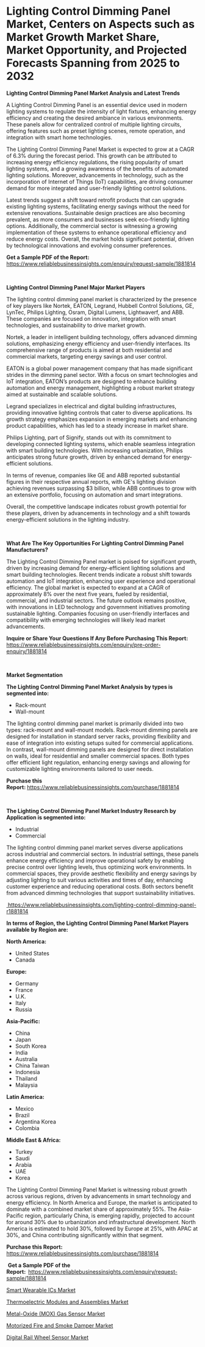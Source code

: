 <p><h1>Lighting Control Dimming Panel Market, Centers on Aspects such as Market Growth Market Share, Market Opportunity, and Projected Forecasts Spanning from 2025 to 2032</h1></p><p><strong>Lighting Control Dimming Panel Market Analysis and Latest Trends</strong></p>
<p><p>A Lighting Control Dimming Panel is an essential device used in modern lighting systems to regulate the intensity of light fixtures, enhancing energy efficiency and creating the desired ambiance in various environments. These panels allow for centralized control of multiple lighting circuits, offering features such as preset lighting scenes, remote operation, and integration with smart home technologies.</p><p>The Lighting Control Dimming Panel Market is expected to grow at a CAGR of 6.3% during the forecast period. This growth can be attributed to increasing energy efficiency regulations, the rising popularity of smart lighting systems, and a growing awareness of the benefits of automated lighting solutions. Moreover, advancements in technology, such as the incorporation of Internet of Things (IoT) capabilities, are driving consumer demand for more integrated and user-friendly lighting control solutions.</p><p>Latest trends suggest a shift toward retrofit products that can upgrade existing lighting systems, facilitating energy savings without the need for extensive renovations. Sustainable design practices are also becoming prevalent, as more consumers and businesses seek eco-friendly lighting options. Additionally, the commercial sector is witnessing a growing implementation of these systems to enhance operational efficiency and reduce energy costs. Overall, the market holds significant potential, driven by technological innovations and evolving consumer preferences.</p></p>
<p><strong>Get a Sample PDF of the Report:&nbsp;</strong> <a href="https://www.reliablebusinessinsights.com/enquiry/request-sample/1881814?utm_campaign=63&utm_medium=2&utm_source=Github&utm_content=ia&utm_term=13022025&utm_id=lighting-control-dimming-panel">https://www.reliablebusinessinsights.com/enquiry/request-sample/1881814</a></p>
<p>&nbsp;</p>
<p><strong>Lighting Control Dimming Panel Major Market Players</strong></p>
<p><p>The lighting control dimming panel market is characterized by the presence of key players like Nortek, EATON, Legrand, Hubbell Control Solutions, GE, LynTec, Philips Lighting, Osram, Digital Lumens, Lightwaverf, and ABB. These companies are focused on innovation, integration with smart technologies, and sustainability to drive market growth.</p><p>Nortek, a leader in intelligent building technology, offers advanced dimming solutions, emphasizing energy efficiency and user-friendly interfaces. Its comprehensive range of products is aimed at both residential and commercial markets, targeting energy savings and user control.</p><p>EATON is a global power management company that has made significant strides in the dimming panel sector. With a focus on smart technologies and IoT integration, EATON’s products are designed to enhance building automation and energy management, highlighting a robust market strategy aimed at sustainable and scalable solutions.</p><p>Legrand specializes in electrical and digital building infrastructures, providing innovative lighting controls that cater to diverse applications. Its growth strategy emphasizes expansion in emerging markets and enhancing product capabilities, which has led to a steady increase in market share.</p><p>Philips Lighting, part of Signify, stands out with its commitment to developing connected lighting systems, which enable seamless integration with smart building technologies. With increasing urbanization, Philips anticipates strong future growth, driven by enhanced demand for energy-efficient solutions.</p><p>In terms of revenue, companies like GE and ABB reported substantial figures in their respective annual reports, with GE's lighting division achieving revenues surpassing $3 billion, while ABB continues to grow with an extensive portfolio, focusing on automation and smart integrations.</p><p>Overall, the competitive landscape indicates robust growth potential for these players, driven by advancements in technology and a shift towards energy-efficient solutions in the lighting industry.</p></p>
<p>&nbsp;</p>
<p><strong>What Are The Key Opportunities For Lighting Control Dimming Panel Manufacturers?</strong></p>
<p><p>The Lighting Control Dimming Panel market is poised for significant growth, driven by increasing demand for energy-efficient lighting solutions and smart building technologies. Recent trends indicate a robust shift towards automation and IoT integration, enhancing user experience and operational efficiency. The global market is expected to expand at a CAGR of approximately 8% over the next five years, fueled by residential, commercial, and industrial sectors. The future outlook remains positive, with innovations in LED technology and government initiatives promoting sustainable lighting. Companies focusing on user-friendly interfaces and compatibility with emerging technologies will likely lead market advancements.</p></p>
<p><strong>Inquire or Share Your Questions If Any Before Purchasing This Report:</strong> <a href="https://www.reliablebusinessinsights.com/enquiry/pre-order-enquiry/1881814?utm_campaign=63&utm_medium=2&utm_source=Github&utm_content=ia&utm_term=13022025&utm_id=lighting-control-dimming-panel">https://www.reliablebusinessinsights.com/enquiry/pre-order-enquiry/1881814</a></p>
<p>&nbsp;</p>
<p><strong>Market Segmentation</strong></p>
<p><strong>The Lighting Control Dimming Panel Market Analysis by types is segmented into:</strong></p>
<p><ul><li>Rack-mount</li><li>Wall-mount</li></ul></p>
<p><p>The lighting control dimming panel market is primarily divided into two types: rack-mount and wall-mount models. Rack-mount dimming panels are designed for installation in standard server racks, providing flexibility and ease of integration into existing setups suited for commercial applications. In contrast, wall-mount dimming panels are designed for direct installation on walls, ideal for residential and smaller commercial spaces. Both types offer efficient light regulation, enhancing energy savings and allowing for customizable lighting environments tailored to user needs.</p></p>
<p><strong>Purchase this Report:&nbsp;</strong><a href="https://www.reliablebusinessinsights.com/purchase/1881814?utm_campaign=63&utm_medium=2&utm_source=Github&utm_content=ia&utm_term=13022025&utm_id=lighting-control-dimming-panel">https://www.reliablebusinessinsights.com/purchase/1881814</a></p>
<p>&nbsp;</p>
<p><strong>The Lighting Control Dimming Panel Market Industry Research by Application is segmented into:</strong></p>
<p><ul><li>Industrial</li><li>Commercial</li></ul></p>
<p><p>The lighting control dimming panel market serves diverse applications across industrial and commercial sectors. In industrial settings, these panels enhance energy efficiency and improve operational safety by enabling precise control over lighting levels, thus optimizing work environments. In commercial spaces, they provide aesthetic flexibility and energy savings by adjusting lighting to suit various activities and times of day, enhancing customer experience and reducing operational costs. Both sectors benefit from advanced dimming technologies that support sustainability initiatives.</p></p>
<p><a href="https://www.reliablebusinessinsights.com/lighting-control-dimming-panel-r1881814?utm_campaign=63&utm_medium=2&utm_source=Github&utm_content=ia&utm_term=13022025&utm_id=lighting-control-dimming-panel">&nbsp;https://www.reliablebusinessinsights.com/lighting-control-dimming-panel-r1881814</a></p>
<p><strong>In terms of Region, the Lighting Control Dimming Panel Market Players available by Region are:</strong></p>
<p>
    <p> <strong> North America: </strong>
        <ul>
            <li>United States</li>
            <li>Canada</li>
        </ul>
        </p> 
    <p> <strong> Europe: </strong>
        <ul>
            <li>Germany</li>
            <li>France</li>
            <li>U.K.</li>
            <li>Italy</li>
            <li>Russia</li>
        </ul>
        </p> 
    <p> <strong> Asia-Pacific: </strong>
        <ul>
            <li>China</li>
            <li>Japan</li>
            <li>South Korea</li>
            <li>India</li>
            <li>Australia</li>
            <li>China Taiwan</li>
            <li>Indonesia</li>
            <li>Thailand</li>
            <li>Malaysia</li>
        </ul>
        </p> 
    <p> <strong> Latin America: </strong>
        <ul>
            <li>Mexico</li>
            <li>Brazil</li>
            <li>Argentina Korea</li>
            <li>Colombia</li>
        </ul>
        </p> 
    <p> <strong> Middle East & Africa: </strong>
        <ul>
            <li>Turkey</li>
            <li>Saudi</li>
            <li>Arabia</li>
            <li>UAE</li>
            <li>Korea</li>
        </ul>
    </p>
    </p>
<p><p>The Lighting Control Dimming Panel Market is witnessing robust growth across various regions, driven by advancements in smart technology and energy efficiency. In North America and Europe, the market is anticipated to dominate with a combined market share of approximately 55%. The Asia-Pacific region, particularly China, is emerging rapidly, projected to account for around 30% due to urbanization and infrastructural development. North America is estimated to hold 30%, followed by Europe at 25%, with APAC at 30%, and China contributing significantly within that segment.</p></p>
<p><strong>Purchase this Report: </strong><a href="https://www.reliablebusinessinsights.com/purchase/1881814?utm_campaign=63&utm_medium=2&utm_source=Github&utm_content=ia&utm_term=13022025&utm_id=lighting-control-dimming-panel">https://www.reliablebusinessinsights.com/purchase/1881814</a></p>
<p>&nbsp;<strong>Get a Sample PDF of the Report:&nbsp;&nbsp;</strong><a href="https://www.reliablebusinessinsights.com/enquiry/request-sample/1881814?utm_campaign=63&utm_medium=2&utm_source=Github&utm_content=ia&utm_term=13022025&utm_id=lighting-control-dimming-panel">https://www.reliablebusinessinsights.com/enquiry/request-sample/1881814</a></p>
<p><strong></strong></p>
<p><p><a href="https://github.com/berbelsagwan/Market-Research-Report-List-1/blob/main/smart-wearable-ics-market.md?utm_campaign=63&utm_medium=2&utm_source=Github&utm_content=ia&utm_term=13022025&utm_id=lighting-control-dimming-panel">Smart Wearable ICs Market</a></p><p><a href="https://github.com/momossidram/Market-Research-Report-List-1/blob/main/thermoelectric-modules-and-assemblies-market.md?utm_campaign=63&utm_medium=2&utm_source=Github&utm_content=ia&utm_term=13022025&utm_id=lighting-control-dimming-panel">Thermoelectric Modules and Assemblies Market</a></p><p><a href="https://github.com/ajayanhaizan/Market-Research-Report-List-1/blob/main/metal-oxide-mox-gas-sensor-market.md?utm_campaign=63&utm_medium=2&utm_source=Github&utm_content=ia&utm_term=13022025&utm_id=lighting-control-dimming-panel">Metal-Oxide (MOX) Gas Sensor Market</a></p><p><a href="https://github.com/dailyspunj47/Market-Research-Report-List-1/blob/main/motorized-fire-and-smoke-damper-market.md?utm_campaign=63&utm_medium=2&utm_source=Github&utm_content=ia&utm_term=13022025&utm_id=lighting-control-dimming-panel">Motorized Fire and Smoke Damper Market</a></p><p><a href="https://github.com/muvdibezuh/Market-Research-Report-List-1/blob/main/digital-rail-wheel-sensor-market.md?utm_campaign=63&utm_medium=2&utm_source=Github&utm_content=ia&utm_term=13022025&utm_id=lighting-control-dimming-panel">Digital Rail Wheel Sensor Market</a></p></p>